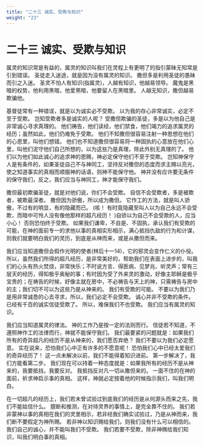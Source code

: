 ```yaml
---
title: "二十三 诚实、受欺与知识"
weight: "23"
---
```


# 二十三 诚实、受欺与知识


属灵的知识常是有益的，属灵的知识叫我们在灵程上有更明了的指引蒙昧无知常是引到错误。
圣徒走入迷途，就是因为没有属灵的知识。
撒但多是利用圣徒的愚昧而引之入迷。
圣灵不怕人有知识(指属灵)，人越有知识，他越易领导。
魔鬼是黑暗的权势，他利用黑暗，他爱黑暗，他要留人在黑暗里。
人越无知识，撒但越易欺骗他。

基督徒常有一种错误，就是以为诚实必不受欺。
以为我的存心非常诚实，必定不至于受欺。
岂知受欺者多是诚实的人呢？
受撒但欺骗的圣徒，多是以为他自己是非常诚心寻求真理的。
他们祷告，他们读经，他们禁食，他们竭力的追求属灵的经历；虽然如此，他们仍难免于受欺。
他们不知撒但很容易注射一种思想在他们的心思里，叫他们想错。
他们也不知道撒但很容易将一种固执的心意放在他们心里，叫他们泥守他们自己所想的，以为这些乃是真理，除此外别无真理的了。
他们以为他们如此诚心的追求神的恩赐，神必定保守他们不至于受欺。
岂知神保守人是有条件的，如果圣徒自己不与神同工，坚持反对撒但的态度而求主赐以亮光，使之知道事实的真相而顺服神的话语，则神不能保守他。
神并没有应许要无条件的保守我们，反之，我们应当与神同工，神才能保守我们。

撒但最初欺骗圣徒，就是对他们说，你们不会受欺。
自信不会受欺者，多是被欺者，被欺最深者。
撒但因为骄傲，所以成为撒但。
它作工的方法，就是叫人骄傲，不过有的明显，有的隐藏而已。
(咳！
有时竟隐藏至叫人以为自己永远不会受欺，而暗中可怜人没有像他那样的超凡经历！
)自骄以为自己不会受欺的人，应当小心！
否则恐怕终于受欺。
如果我们谦卑，不自是、不固执，承认我们有受欺的可能，在神的面前专一的求他以事的真相实形相示，满心抵挡仇敌的行为和计谋，则我们就要明白我们的灵历，到底是从神而来，或是从撒但而来。

我们应当知道撒但会假作光明的使者(林后十一14)，它的邪灵会变作仁义的仆役。
所以，虽然我们所得的超凡经历，是非常美好的，帮助我们在表面上进步的，叫我们的心头有热火焚烧，非常快乐；不时说方言、得医病、见梦兆、听灵声；常有三层天的经历，得知极乎奥秘的事；有时因为受了外来灵的激动，好像主耶稣是极乎宝贵的；在祷告的时候，好像主就在房中，不必祷告与天上的神，只需祷告与房中的主；我们切不可以为这些乃是从神来的。
我们有受欺的可能。
不要以为我们乃是用非常诚恳的心去寻求，所以，我们必定不会受欺。
诚心并非不受欺的条件。
已经有千百的诚实信徒受欺了。
所以，难保我们不也受欺。
我们应当有属灵的知识。

我们应当知道属灵的律法。
神的工作乃是按一定的法则而行。
信徒若不知道，不遵照神作工的法律而行，神就不能保守我们。
我们最要紧的问题就是：如果我们所有的奇异超凡的经历不是从神来的，我们愿否弃绝？
我们不要以为我们必定愿意。
实在说来，恐怕我们心中正有许多的不愿意呢！
恐怕我们心中已经太爱我们的奇异经历了！
这一点未解决以前，我们不能得着知识进前。
第一步解决了，我们方能看第二步。
我们现在可以持着一种态度就是：如果我所有的经历不是从神来的，我要抵挡，我要反对。
我抵挡反对凡一切从撒但来的。
一面不住的在神的面前，祈求神启示事的真相。
这样，神就必定按着他的时候指示我们，叫我们明白。

在一切超凡的经历上，我们若未曾试验过到底我们的经历是从何源头而来之先，我们不能姑信什么。
臆断和推测，在对待灵界的事情上，是完全靠不住的。
我们若非蒙神以事的真相在我们的灵里相示，若非经我们确实试验过，乃是从神而来，我们断不要假定为神所赐。
若非神以知识赐给我们，则我们没有什么可以相信的。
我们自己的诚心，并不能叫我们不受欺。
我们若要不受欺，除非神赐给我们知识，叫我们明白事的真相。
